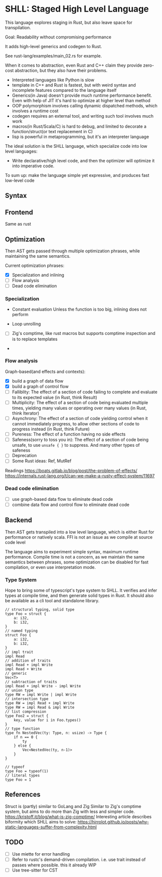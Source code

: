 # SHLL: Staged High Level Language

This language explores staging in Rust, but also leave space for transpilation.

Goal: Readability without compromising performance

It adds high-level generics and codegen to Rust.

See rust-lang/examples/main_02.rs for example.

When it comes to abstraction, even Rust and C++ claim they provide zero-cost abstraction, but they also have their
problems.

- Interpreted languages like Python is slow
- template in C++ and Rust is fastest, but with weird syntax and incomplete features compared to the language itself
- Generics(in Java) doesn't provide much runtime performance benefit. Even with help of JIT it's hard to optimize at
  higher level than method
- OOP polymorphism involves calling dynamic dispatched methods, which involves a runtime cost
- codegen requires an external tool, and writing such tool involves much work
- macros(in Rust/Scala/C) is hard to debug, and limited to decorate a function/struct(or text replacement in C)
- lisp is powerful in metaprogramming, but it's an interpreter language

The ideal solution is the SHLL language, which specialize code into low level languages:

- Write declarative/high level code, and then the optimizer will optimize it into imperative code.

To sum up: make the language simple yet expressive, and produces fast low-level code

## Syntax

## Frontend

Same as rust

## Optimization

Then AST gets passed through multiple optimization phrases, while maintaining the same semantics.

Current optimization phrases:

- [x] Specialization and inlining
- [ ] Flow analysis
- [ ] Dead code elimination

### Specialization

- Constant evaluation
  Unless the function is too big, inlining does not perform

- Loop unrolling


- [ ] Zig's comptime, like rust macros but supports comptime inspection and is to replace templates
-

### Flow analysis

Graph-based(and effects and contexts):

- [x] build a graph of data flow
- [x] build a graph of control flow
- [ ] Falliblity: The effect of a section of code failing to complete and evaluate to its expected value (in Rust, think
  Result)
- [ ] Multiplicity: The effect of a section of code being evaluated multiple times, yielding many values or operating
  over many values (in Rust, think Iterator)
- [ ] Asynchrony: The effect of a section of code yielding control when it cannot immediately progress, to allow other
  sections of code to progress instead (in Rust, think Future)
- [ ] Pureness: The effect of a function having no side effects
- [ ] Safeness(sorry to toss you in): The effect of a section of code being unsafe, to use `unsafe { }` to suppress. And
  many other types of safeness
- [ ] Deprecation
- [ ] Some Rust ideas: Ref, MutRef

Readings
https://boats.gitlab.io/blog/post/the-problem-of-effects/
https://internals.rust-lang.org/t/can-we-make-a-rusty-effect-system/11697

### Dead code elimination

- [ ] use graph-based data flow to eliminate dead code
- [ ] combine data flow and control flow to eliminate dead code

## Backend

Then AST gets transpiled into a low level language, which is either Rust for performance or natively scala. FFI is not
an issue as we compile at source code level

The language aims to experiment simple syntax, maximum runtime performance.
Compile time is not a concern, as we maintain the same semantics between phrases, some optimization can be disabled for
fast compilation, or even use interpretation mode.

### Type System

Hope to bring some of typescript's type system to SHLL. It verifies and infer types at compile time, and then generate
solid types in Rust.
It should also be available as a cli tool and standalone library.

```text
// structural typing, solid type
type Foo = struct {
    a: i32,
    b: i32,
}
// named typing
struct Foo {
    a: i32,
    b: i32,
}
// impl trait
impl Read
// addition of traits
impl Read + impl Write
impl Read + Write
// generic
Vec<T>
// subtraction of traits
impl Read + impl Write - impl Write
// union type
type RW = impl Write | impl Write
// intersection type
type RW = impl Read + impl Write
type RW = impl Read & impl Write
// list compression
type Foo2 = struct {
    key, value for i in Foo.types()
}
// type function
type fn NestedVec(ty: Type, n: usize) -> Type {
    if n == 0 {
        ty
    } else {
        Vec<NestedVec(ty, n-1)>
    }
}

// typeof
type Foo = typeof(1)
// literal types
type Foo = 1

```

## References

Struct is (partly) similar to GoLang and Zig
Similar to Zig's comptime system, but aims to do more than Zig with less and simpler
code. https://kristoff.it/blog/what-is-zig-comptime/
Interesting article describes biformity which SHLL aims to solve:
https://hirrolot.github.io/posts/why-static-languages-suffer-from-complexity.html

## TODO

- [ ] Use miette for error handling
- [ ] Refer to rustc's demand-driven compilation. i.e. use trait instead of passes where possible. this it already WIP
- [ ] Use tree-sitter for CST
